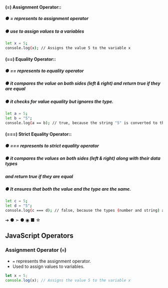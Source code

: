 #### (=) Assignment Operator::
##### ● = represents to assignment operator
##### ● use to  assign values to a variables

```bash
let x = 5; 
console.log(x); // Assigns the value 5 to the variable x
```


#### (==) Equality Operator::
##### ● == represents to equality operator
##### ● it compares the value on both sides (left & right) and return true if they are equal
##### ● it checks for value equality but ignores the type.

```bash
let a = 5;
let b = "5";
console.log(a == b); // true, because the string "5" is converted to the number 5 before comparison
```


#### (===) Strict Equality Operator::
##### ● === represents to strict equality operator
##### ● it compares the values on both sides (left & right) along with their data types
#####    and return true if they are equal
##### ● It ensures that both the value and the type are the same.

```bash
let c = 5;
let d = "5";
console.log(c === d); // false, because the types (number and string) are different
```

➔
●
➣
●
◉
■
☆

## JavaScript Operators

### Assignment Operator (`=`)

- `=` represents the assignment operator.
- Used to assign values to variables.

```javascript
let x = 5; 
console.log(x); // Assigns the value 5 to the variable x
